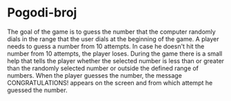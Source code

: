 # Pogodi-broj

The goal of the game is to guess the number that the computer randomly dials in the range that the user dials at the beginning of the game. A player needs to guess a number from 10 attempts. In case he doesn't hit the number from 10 attempts, the player loses. During the game there is a small help that tells the player whether the selected number is less than or greater than the randomly selected number or outside the defined range of numbers. When the player guesses the number, the message CONGRATULATIONS! appears on the screen and from which attempt he guessed the number.
